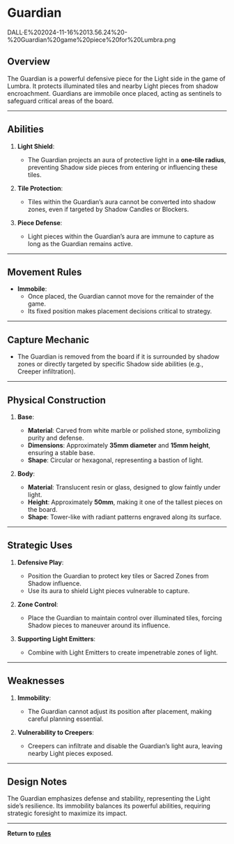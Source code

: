 # Guardian



DALL·E%202024-11-16%2013.56.24%20-%20Guardian%20game%20piece%20for%20Lumbra.png
## **Overview**
The Guardian is a powerful defensive piece for the Light side in the game of Lumbra. It protects illuminated tiles and nearby Light pieces from shadow encroachment. Guardians are immobile once placed, acting as sentinels to safeguard critical areas of the board.

---

## **Abilities**
1. **Light Shield**:
   - The Guardian projects an aura of protective light in a **one-tile radius**, preventing Shadow side pieces from entering or influencing these tiles.

2. **Tile Protection**:
   - Tiles within the Guardian’s aura cannot be converted into shadow zones, even if targeted by Shadow Candles or Blockers.

3. **Piece Defense**:
   - Light pieces within the Guardian’s aura are immune to capture as long as the Guardian remains active.

---

## **Movement Rules**
- **Immobile**:
  - Once placed, the Guardian cannot move for the remainder of the game.
  - Its fixed position makes placement decisions critical to strategy.

---

## **Capture Mechanic**
- The Guardian is removed from the board if it is surrounded by shadow zones or directly targeted by specific Shadow side abilities (e.g., Creeper infiltration).

---

## **Physical Construction**
1. **Base**:
   - **Material**: Carved from white marble or polished stone, symbolizing purity and defense.
   - **Dimensions**: Approximately **35mm diameter** and **15mm height**, ensuring a stable base.
   - **Shape**: Circular or hexagonal, representing a bastion of light.

2. **Body**:
   - **Material**: Translucent resin or glass, designed to glow faintly under light.
   - **Height**: Approximately **50mm**, making it one of the tallest pieces on the board.
   - **Shape**: Tower-like with radiant patterns engraved along its surface.

---

## **Strategic Uses**
1. **Defensive Play**:
   - Position the Guardian to protect key tiles or Sacred Zones from Shadow influence.
   - Use its aura to shield Light pieces vulnerable to capture.

2. **Zone Control**:
   - Place the Guardian to maintain control over illuminated tiles, forcing Shadow pieces to maneuver around its influence.

3. **Supporting Light Emitters**:
   - Combine with Light Emitters to create impenetrable zones of light.

---

## **Weaknesses**
1. **Immobility**:
   - The Guardian cannot adjust its position after placement, making careful planning essential.

2. **Vulnerability to Creepers**:
   - Creepers can infiltrate and disable the Guardian’s light aura, leaving nearby Light pieces exposed.

---

## **Design Notes**
The Guardian emphasizes defense and stability, representing the Light side’s resilience. Its immobility balances its powerful abilities, requiring strategic foresight to maximize its impact.

---

**Return to [rules](https://github.com/CHI-CityTech/Blended-Shadow-Puppet/tree/main/CLane/Lumbra/rules)**
